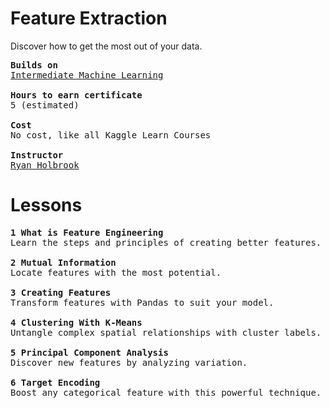 # Feature Extraction
Discover how to get the most out of your data.
<pre>
<b>Builds on</b>
<ins>Intermediate Machine Learning</ins>
  
<b>Hours to earn certificate</b>
5 (estimated)

<b>Cost</b>
No cost, like all Kaggle Learn Courses

<b>Instructor</b>
<ins>Ryan Holbrook</ins>
</pre>


# Lessons
<pre>
<b>1 What is Feature Engineering</b>
Learn the steps and principles of creating better features.
  
<b>2 Mutual Information</b>
Locate features with the most potential.

<b>3 Creating Features</b>
Transform features with Pandas to suit your model.

<b>4 Clustering With K-Means</b>
Untangle complex spatial relationships with cluster labels.

<b>5 Principal Component Analysis</b>
Discover new features by analyzing variation.

<b>6 Target Encoding</b>
Boost any categorical feature with this powerful technique.
</pre>
